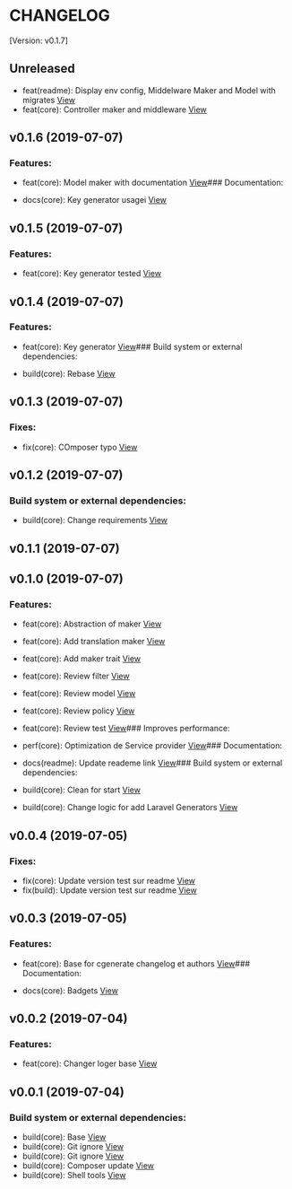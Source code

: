 # CHANGELOG

[Version: v0.1.7]

## Unreleased

*  feat(readme): Display env config, Middelware Maker and Model with migrates [View](./commits/0c0529af9622209082546abb40f302f9f9d06d01)
*  feat(core): Controller maker and middleware [View](./commits/250bdf85ef967576a5f958bfc566c7637f62c685)

## v0.1.6 (2019-07-07)

### Features:

*  feat(core): Model maker with documentation [View](./commits/8488c5e64144bbb643199e6356e93c13437744f3)### Documentation:

*  docs(core): Key generator usagei [View](./commits/ed99e4c166954fa079478a9a530120476849bc51)

## v0.1.5 (2019-07-07)

### Features:

*  feat(core): Key generator tested [View](./commits/82773f387cdbff4fb803c262032782a7536e40b6)

## v0.1.4 (2019-07-07)

### Features:

*  feat(core): Key generator [View](./commits/b63171da3599f0e25aa3f1ae2ff5097f55d009fc)### Build system or external dependencies:

*  build(core): Rebase [View](./commits/ec40911a7e3d06d7269204415540829f3255e8f7)

## v0.1.3 (2019-07-07)

### Fixes:

*  fix(core): COmposer typo [View](./commits/81b6e0706294fda48c202994ff9788d6de9ca8e8)

## v0.1.2 (2019-07-07)

### Build system or external dependencies:

*  build(core): Change requirements [View](./commits/1ee33ba73177b3fbf428c14b5cc06e3b73662fa8)

## v0.1.1 (2019-07-07)



## v0.1.0 (2019-07-07)

### Features:

*  feat(core): Abstraction of maker [View](./commits/75e43227b70a0b8afb8f4d5c84216cb18862420c)
*  feat(core): Add translation maker [View](./commits/658730f3dd0ddf9e79e55c80b0fc9282a7ac2732)
*  feat(core): Add maker trait [View](./commits/42064cd08fb354e1bf194d39b5a97e5276019dcd)
*  feat(core): Review filter [View](./commits/7e0cddc8bd690c5dd7ac331766b258e882c7a55a)
*  feat(core): Review model [View](./commits/ca45f742da511026ba0b8d56c16ea936656b95a3)
*  feat(core): Review policy [View](./commits/8cde7aa40e925799071ec1a917fe908dcd44e5ba)
*  feat(core): Review test [View](./commits/d8e780fb97fa22104f6a3ebcf8abe0d8110c3d8c)### Improves performance:

*  perf(core): Optimization de Service provider [View](./commits/770596588e1d7a261314041ec6b3c3fe6525f0c8)### Documentation:

*  docs(readme): Update reademe link [View](./commits/ed72c461ecd83a2d1cba4bedd3b76cb2fff18558)### Build system or external dependencies:

*  build(core): Clean for start [View](./commits/aa47013eb886f40a9fbdaa13ebb450883390950a)
*  build(core): Change logic for add Laravel Generators [View](./commits/be2c4462790c79fbe05a68bcbdcedb8274d870ac)

## v0.0.4 (2019-07-05)

### Fixes:

*  fix(core): Update version test sur readme [View](./commits/a9d1e2f08581ec640754d064b3a3aaeb4567baee)
*  fix(build): Update version test sur readme [View](./commits/90114b30793341c668dfc07644f343218ee83ca9)

## v0.0.3 (2019-07-05)

### Features:

*  feat(core): Base for cgenerate changelog et authors [View](./commits/617db59049c609e34354570f25b3aac7f1d04ceb)### Documentation:

*  docs(core): Badgets [View](./commits/419e990b750d2df1406c9b0dd3cc6f01b0aceb68)

## v0.0.2 (2019-07-04)

### Features:

*  feat(core): Changer loger base [View](./commits/23072c95863ec5e2187f484ac18a203772765157)

## v0.0.1 (2019-07-04)

### Build system or external dependencies:

*  build(core): Base [View](./commits/c4bb326fbcbb3b40bd325d82b25532b30353d712)
*  build(core): Git ignore [View](./commits/78d807df26816a25a242502a0e7cafeaeb55682d)
*  build(core): Git ignore [View](./commits/09d57c300129b3961a59feb5342782b8cae0b206)
*  build(core): Composer update [View](./commits/88b490608f19af7990de2d15d082479e08f93f77)
*  build(core): Shell tools [View](./commits/1c8a3cca694250baa21d6260292d9fd37b000718)

